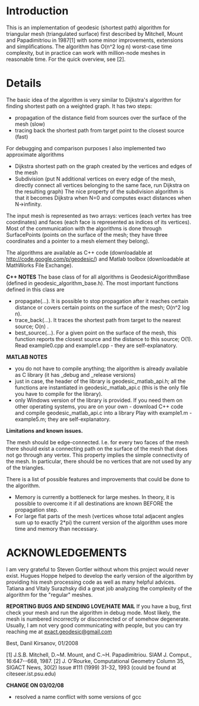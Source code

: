 # Introduction

This is an implementation of geodesic (shortest path) algorithm for triangular mesh (triangulated surface) first described by Mitchell, Mount and Papadimitriou in 1987[1] with some minor improvements, extensions and simplifications. The algorithm has O(n^2 log n) worst-case time complexity, but in practice can work with million-node meshes in reasonable time. For the quick overview, see [2].

# Details

The basic idea of the algorithm is very similar to Dijkstra's algorithm for finding shortest path on a weighted graph. It has two steps: 
- propagation of the distance field from sources over the surface of the mesh (slow)
- tracing back the shortest path from target point to the closest source (fast)

For debugging and comparison purposes I also implemented two approximate algorithms
- Dijkstra shortest path on the graph created by the vertices and edges of the mesh
- Subdivision (put N additional vertices on every edge of the mesh, directly connect all vertices belonging to the same face, run Dijkstra on the resulting graph)
The nice property of the subdivision algorithm is that it becomes Dijkstra when N=0 and computes exact distances when N->infinity.

The input mesh is represented as two arrays: vertices (each vertex has tree coordinates) and faces (each face is represented as indices of its vertices). Most of the communication with the algorithms is done through SurfacePoints (points on the surface of the mesh; they have three coordinates and a pointer to a mesh element they belong).

The algorithms are available as C++ code (downloadable at http://code.google.com/p/geodesic/) and Matlab toolbox (downloadable at MathWorks File Exchange). 

**C++ NOTES**
The base class of for all algorithms is GeodesicAlgorithmBase (defined in geodesic_algorithm_base.h). The most important functions defined in this class are
- propagate(...). It is possible to stop propagation after it reaches certain distance or covers certain points on the surface of the mesh; O(n^2 log n).
- trace_back(...). It traces the shortest path from target to the nearest source; O(n) .
- best_source(...). For a given point on the surface of the mesh, this function reports the closest source and the distance to this source; O(1).
Read example0.cpp and example1.cpp - they are self-explanatory.

**MATLAB NOTES**
- you do not have to compile anything; the algorithm is already available as C library (it has _debug and _release versions)
- just in case, the header of the library is geodesic_matlab_api.h; all the functions are instantiated in geodesic_matlab_api.c (this is the only file you have to compile for the library). 
- only Windows version of the library is provided. If you need them on other operating systems, you are on your own - download C++ code and compile geodesic_matlab_api.c into a library 
Play with example1.m - example5.m; they are self-explanatory.

**Limitations and known issues.**

The mesh should be edge-connected. I.e. for every two faces of the mesh there should exist a connecting path on the surface of the mesh that does not go through any vertex. This property implies the simple connectivity of the mesh. In particular, there should be no vertices that are not used by any of the triangles.

There is a list of possible features and improvements that could be done to the algorithm. 
- Memory is currently a bottleneck for large meshes. In theory, it is possible to overcome it if all destinations are known BEFORE the propagation step.
- For large flat parts of the mesh (vertices whose total adjacent angles sum up to exactly 2*pi) the current version of the algorithm uses more time and memory than necessary.

# ACKNOWLEDGEMENTS
I am very grateful to Steven Gortler without whom this project would never exist. Hugues Hoppe helped to develop the early version of the algorithm by providing his mesh processing code as well as many helpful advices. Tatiana and Vitaly Surazhsky did a great job analyzing the complexity of the algorithm for the "regular" meshes. 

**REPORTING BUGS AND SENDING LOVE/HATE MAIL**
If you have a bug, first check your mesh and run the algorithm in debug mode. Most likely, the mesh is numbered incorrectly or disconnected or of somehow degenerate.
Usually, I am not very good communicating with people, but you can try reaching me at exact.geodesic@gmail.com

Best,
Danil Kirsanov, 01/2008

[1] J.S.B. Mitchell, D.~M. Mount, and C.~H. Papadimitriou. SIAM J. Comput., 16:647--668, 1987. 
[2] J. O'Rourke, Computational Geometry Column 35, SIGACT News, 30(2) Issue #111 (1999) 31-32, 1993 (could be found at citeseer.ist.psu.edu)

**CHANGE ON 03/02/08**
- resolved a name conflict with some versions of gcc
